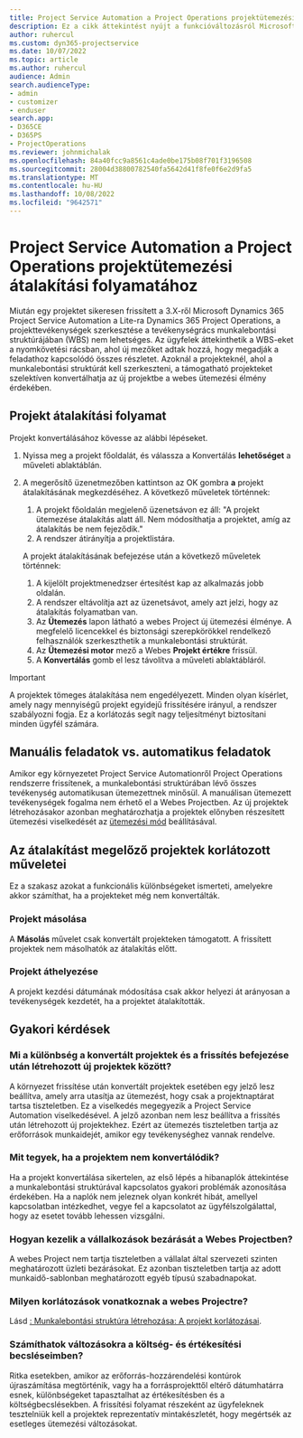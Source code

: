 ```yaml
---
title: Project Service Automation a Project Operations projektütemezési átalakítási folyamatához
description: Ez a cikk áttekintést nyújt a funkcióváltozásról Microsoft Dynamics 365 Project Service Automation Dynamics 365 Project Operations.
author: ruhercul
ms.custom: dyn365-projectservice
ms.date: 10/07/2022
ms.topic: article
ms.author: ruhercul
audience: Admin
search.audienceType:
- admin
- customizer
- enduser
search.app:
- D365CE
- D365PS
- ProjectOperations
ms.reviewer: johnmichalak
ms.openlocfilehash: 84a40fcc9a8561c4ade0be175b08f701f3196508
ms.sourcegitcommit: 28004d38800782540fa5642d41f8fe0f6e2d9fa5
ms.translationtype: MT
ms.contentlocale: hu-HU
ms.lasthandoff: 10/08/2022
ms.locfileid: "9642571"
---
```

# <a name="project-service-automation-to-project-operations-project-scheduling-conversion-process"></a>Project Service Automation a Project Operations projektütemezési átalakítási folyamatához

Miután egy projektet sikeresen frissített a 3.X-ről Microsoft Dynamics 365 Project Service Automation a Lite-ra Dynamics 365 Project Operations, a projekttevékenységek szerkesztése a tevékenységrács munkalebontási struktúrájában (WBS) nem lehetséges. Az ügyfelek áttekinthetik a WBS-eket a nyomkövetési rácsban, ahol új mezőket adtak hozzá, hogy megadják a feladathoz kapcsolódó összes részletet. Azoknál a projekteknél, ahol a munkalebontási struktúrát kell szerkeszteni, a támogatható projekteket szelektíven konvertálhatja az új projektbe a webes ütemezési élmény érdekében.

## <a name="project-conversion-process"></a>Projekt átalakítási folyamat

Projekt konvertálásához kövesse az alábbi lépéseket.

1. Nyissa meg a projekt főoldalát, és válassza a Konvertálás **lehetőséget** a műveleti ablaktáblán.
1. A megerősítő üzenetmezőben kattintson az OK gombra **a** projekt átalakításának megkezdéséhez. A következő műveletek történnek:

    1. A projekt főoldalán megjelenő üzenetsávon ez áll: "A projekt ütemezése átalakítás alatt áll. Nem módosíthatja a projektet, amíg az átalakítás be nem fejeződik."
    1. A rendszer átirányítja a projektlistára.

    A projekt átalakításának befejezése után a következő műveletek történnek:

    1. A kijelölt projektmenedzser értesítést kap az alkalmazás jobb oldalán.
    1. A rendszer eltávolítja azt az üzenetsávot, amely azt jelzi, hogy az átalakítás folyamatban van.
    1. Az **Ütemezés** lapon látható a webes Project új ütemezési élménye. A megfelelő licencekkel és biztonsági szerepkörökkel rendelkező felhasználók szerkeszthetik a munkalebontási struktúrát.
    1. Az **Ütemezési motor** mező a Webes **Projekt értékre** frissül.
    1. A **Konvertálás** gomb el lesz távolítva a műveleti ablaktábláról.

> [!IMPORTANT]
> A projektek tömeges átalakítása nem engedélyezett. Minden olyan kísérlet, amely nagy mennyiségű projekt egyidejű frissítésére irányul, a rendszer szabályozni fogja. Ez a korlátozás segít nagy teljesítményt biztosítani minden ügyfél számára.

## <a name="manual-tasks-vs-automatic-tasks"></a>Manuális feladatok vs. automatikus feladatok

Amikor egy környezetet Project Service Automationről Project Operations rendszerre frissítenek, a munkalebontási struktúrában lévő összes tevékenység automatikusan ütemezettnek minősül. A manuálisan ütemezett tevékenységek fogalma nem érhető el a Webes Projectben. Az új projektek létrehozásakor azonban meghatározhatja a projektek előnyben részesített ütemezési viselkedését az [ütemezési mód](/project-management/scheduling-modes.md) beállításával.

## <a name="restricted-operations-for-pre-conversion-projects"></a>Az átalakítást megelőző projektek korlátozott műveletei

Ez a szakasz azokat a funkcionális különbségeket ismerteti, amelyekre akkor számíthat, ha a projekteket még nem konvertálták.

### <a name="copy-project"></a>Projekt másolása

A **Másolás** művelet csak konvertált projekteken támogatott. A frissített projektek nem másolhatók az átalakítás előtt.

### <a name="move-project"></a>Projekt áthelyezése

A projekt kezdési dátumának módosítása csak akkor helyezi át arányosan a tevékenységek kezdetét, ha a projektet átalakították.

## <a name="frequently-asked-questions"></a>Gyakori kérdések

### <a name="what-are-the-differences-between-converted-projects-and-new-projects-that-are-created-after-the-upgrade-has-been-completed"></a>Mi a különbség a konvertált projektek és a frissítés befejezése után létrehozott új projektek között?

A környezet frissítése után konvertált projektek esetében egy jelző lesz beállítva, amely arra utasítja az ütemezést, hogy csak a projektnaptárat tartsa tiszteletben. Ez a viselkedés megegyezik a Project Service Automation viselkedésével. A jelző azonban nem lesz beállítva a frissítés után létrehozott új projektekhez. Ezért az ütemezés tiszteletben tartja az erőforrások munkaidejét, amikor egy tevékenységhez vannak rendelve.

### <a name="what-should-i-do-if-my-project-fails-to-be-converted"></a>Mit tegyek, ha a projektem nem konvertálódik?

Ha a projekt konvertálása sikertelen, az első lépés a hibanaplók áttekintése a munkalebontási struktúrával kapcsolatos gyakori problémák azonosítása érdekében. Ha a naplók nem jeleznek olyan konkrét hibát, amellyel kapcsolatban intézkedhet, vegye fel a kapcsolatot az ügyfélszolgálattal, hogy az esetet tovább lehessen vizsgálni.

### <a name="how-are-business-closures-handled-in-project-for-the-web"></a>Hogyan kezelik a vállalkozások bezárását a Webes Projectben?

A webes Project nem tartja tiszteletben a vállalat által szervezeti szinten meghatározott üzleti bezárásokat. Ez azonban tiszteletben tartja az adott munkaidő-sablonban meghatározott egyéb típusú szabadnapokat.

### <a name="what-are-the-limitations-of-project-for-the-web"></a>Milyen korlátozások vonatkoznak a webes Projectre?

Lásd [: Munkalebontási struktúra létrehozása: A projekt korlátozásai](/project-management/create-wbs#project-limitations.md).

### <a name="can-i-expect-changes-to-my-cost-and-sales-estimates"></a>Számíthatok változásokra a költség- és értékesítési becsléseimben?

Ritka esetekben, amikor az erőforrás-hozzárendelési kontúrok újraszámítása megtörténik, vagy ha a forrásprojekttől eltérő dátumhatárra esnek, különbségeket tapasztalhat az értékesítésben és a költségbecslésekben. A frissítési folyamat részeként az ügyfeleknek tesztelniük kell a projektek reprezentatív mintakészletét, hogy megértsék az esetleges ütemezési változásokat.
